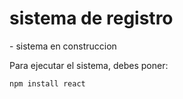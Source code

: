 <h1> sistema de registro</h1>
- sistema en construccion 

Para ejecutar el sistema, debes poner:

``npm install react``
